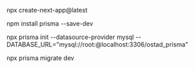npx create-next-app@latest

npm install prisma --save-dev

npx prisma init --datasource-provider mysql
--DATABASE_URL="mysql://root:@localhost:3306/ostad_prisma"

npx prisma migrate dev

